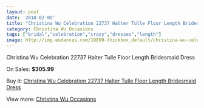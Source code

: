 ```yaml
---
layout: post
date: '2018-02-09'
title: "Christina Wu Celebration 22737 Halter Tulle Floor Length Bridesmaid Dress"
category: Christina Wu Occasions
tags: ["bridal","celebration","crazy","dresses","length"]
image: http://img.eudances.com/19899-thickbox_default/christina-wu-celebration-22737-halter-tulle-floor-length-bridesmaid-dress.jpg
---
```

Christina Wu Celebration 22737 Halter Tulle Floor Length Bridesmaid Dress

On Sales: **$305.99**
<a href="https://www.eudances.com/en/christina-wu-occasions/5943-christina-wu-celebration-22737-halter-tulle-floor-length-bridesmaid-dress.html"><amp-img layout="responsive" width="600" height="600" src="//img.eudances.com/19899-thickbox_default/christina-wu-celebration-22737-halter-tulle-floor-length-bridesmaid-dress.jpg" alt="Christina Wu Celebration 22737 Halter Tulle Floor Length Bridesmaid Dress 0" /></a>
<a href="https://www.eudances.com/en/christina-wu-occasions/5943-christina-wu-celebration-22737-halter-tulle-floor-length-bridesmaid-dress.html"><amp-img layout="responsive" width="600" height="600" src="//img.eudances.com/19901-thickbox_default/christina-wu-celebration-22737-halter-tulle-floor-length-bridesmaid-dress.jpg" alt="Christina Wu Celebration 22737 Halter Tulle Floor Length Bridesmaid Dress 1" /></a>
<a href="https://www.eudances.com/en/christina-wu-occasions/5943-christina-wu-celebration-22737-halter-tulle-floor-length-bridesmaid-dress.html"><amp-img layout="responsive" width="600" height="600" src="//img.eudances.com/19900-thickbox_default/christina-wu-celebration-22737-halter-tulle-floor-length-bridesmaid-dress.jpg" alt="Christina Wu Celebration 22737 Halter Tulle Floor Length Bridesmaid Dress 2" /></a>

Buy it: [Christina Wu Celebration 22737 Halter Tulle Floor Length Bridesmaid Dress](https://www.eudances.com/en/christina-wu-occasions/5943-christina-wu-celebration-22737-halter-tulle-floor-length-bridesmaid-dress.html "Christina Wu Celebration 22737 Halter Tulle Floor Length Bridesmaid Dress")

View more: [Christina Wu Occasions](https://www.eudances.com/en/59-christina-wu-occasions "Christina Wu Occasions")